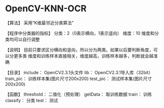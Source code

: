 # OpenCV-KNN-OCR
【算法】
采用“K维最邻近分类算法”

【程序中分类器的指标】
分类：2（0表示横向，1表示竖向）
维度：10
维度和分类均可以自行调整

【说明】
目前只要求区分横向和竖向，所以分为两类。如果以后要判断角度，可以分更多类
维度和训练样本直接相关，维度越高，训练样本越多，判断就会越准确

【目录】
include：	OpenCV2.3.1头文件
lib：		OpenCV2.3.1导入库（32bit）
train_pic：	训练样本集(图片尺寸200x200)
test_pic：	测试样本集(图片尺寸200x200)

【函数】
threshold：	二值化（预处理）
getData：	取训练数据
train：		训练
classify：	分类
test：		测试
